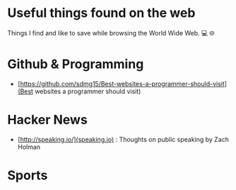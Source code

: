 # Useful things found on the web
Things I find and like to save while browsing the World Wide Web. :computer: :globe_with_meridians:

# Github & Programming
  * [https://github.com/sdmg15/Best-websites-a-programmer-should-visit](Best websites a programmer should visit)
  
# Hacker News 
  * [http://speaking.io/](speaking.io) : Thoughts on public speaking by Zach Holman

# Sports

